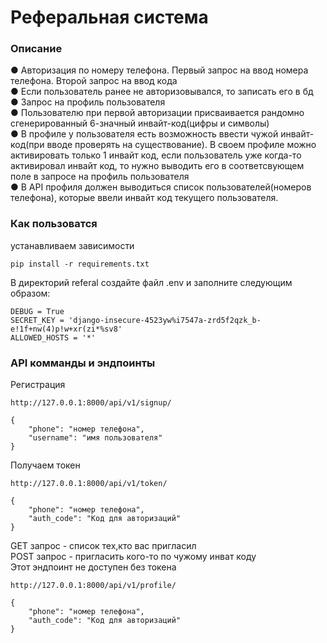 # Реферальная система

### Описание
●	Авторизация по номеру телефона. Первый запрос на ввод номера телефона. Второй запрос на ввод кода \
●	Если пользователь ранее не авторизовывался, то записать его в бд \
●	Запрос на профиль пользователя \
●	Пользователю при первой авторизации присваивается рандомно сгенерированный 6-значный инвайт-код(цифры и символы) \
●	В профиле у пользователя есть возможность ввести чужой инвайт-код(при вводе проверять на существование). В своем профиле можно активировать только 1 инвайт код, если пользователь уже когда-то активировал инвайт код, то нужно выводить его в соответсвующем поле в запросе на профиль пользователя \
●	В API профиля должен выводиться список пользователей(номеров телефона), которые ввели инвайт код текущего пользователя. 
### Как пользоватся
устанавливаем зависимости

```
pip install -r requirements.txt
```
В директорий referal создайте файл .env и заполните следующим образом:

```
DEBUG = True
SECRET_KEY = 'django-insecure-4523yw%i7547a-zrd5f2qzk_b-e!1f+nw(4)p!w+xr(zi*%sv8'
ALLOWED_HOSTS = '*'
```
### API комманды и эндпоинты

Регистрация
```
http://127.0.0.1:8000/api/v1/signup/

{
    "phone": "номер телефона",
    "username": "имя пользователя"
}
```
Получаем токен
```
http://127.0.0.1:8000/api/v1/token/

{
    "phone": "номер телефона",
    "auth_code": "Код для авторизаций"
}
```
GET запрос - список тех,кто вас пригласил\
POST запрос - пригласить кого-то по чужому инват коду\
Этот эндпоинт не доступен без токена
```
http://127.0.0.1:8000/api/v1/profile/

{
    "phone": "номер телефона",
    "auth_code": "Код для авторизаций"
}
```
